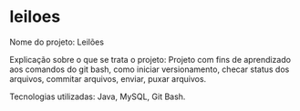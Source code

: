 # leiloes

Nome do projeto: Leilões

Explicação sobre o que se trata o projeto: Projeto com fins de aprendizado aos comandos do git bash, como iniciar versionamento, checar status dos arquivos, commitar arquivos, enviar, puxar arquivos.

Tecnologias utilizadas: Java, MySQL, Git Bash.
